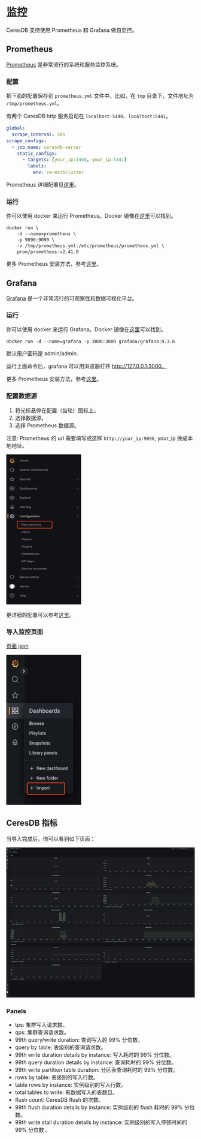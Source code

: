 # 监控

CeresDB 支持使用 Prometheus 和 Grafana 做自监控。

## Prometheus

[Prometheus](https://github.com/prometheus/prometheus) 是非常流行的系统和服务监控系统。

### 配置

把下面的配置保存到 `prometheus.yml` 文件中。比如，在 `tmp` 目录下，文件地址为 `/tmp/prometheus.yml`。

有两个 CeresDB http 服务启动在 `localhost:5440`、`localhost:5441`。

```yaml
global:
  scrape_interval: 30s
scrape_configs:
  - job_name: ceresdb-server
    static_configs:
      - targets: [your_ip:5440, your_ip:5441]
        labels:
          env: ceresdbcluster
```

Prometheus 详细配置见[这里](https://prometheus.io/docs/prometheus/latest/configuration/configuration/)。

### 运行

你可以使用 docker 来运行 Prometheus。Docker 镜像在[这里](https://hub.docker.com/r/prom/prometheus)可以找到。

```
docker run \
    -d --name=prometheus \
    -p 9090:9090 \
    -v /tmp/prometheus.yml:/etc/prometheus/prometheus.yml \
    prom/prometheus:v2.41.0
```

更多 Prometheus 安装方法，参考[这里](https://prometheus.io/docs/prometheus/latest/installation/)。

## Grafana

[Grafana](https://github.com/grafana/grafana) 是一个非常流行的可观察性和数据可视化平台。

### 运行

你可以使用 docker 来运行 Grafana。Docker 镜像在[这里](https://hub.docker.com/r/grafana/grafana)可以找到。

```
docker run -d --name=grafana -p 3000:3000 grafana/grafana:9.3.6
```

默认用户密码是 admin/admin.

运行上面命令后，grafana 可以用浏览器打开 http://127.0.0.1:3000。

更多 Prometheus 安装方法，参考[这里](https://grafana.com/docs/grafana/latest/setup-grafana/installation/)。

### 配置数据源

1. 将光标悬停在配置（齿轮）图标上。
2. 选择数据源。
3. 选择 Prometheus 数据源。

注意: Prometheus 的 url 需要填写成这样 `http://your_ip:9090`, your_ip 换成本地地址。

<img src="../../resources/images/grafana-datasource.png" height="400" width="200"/>

更详细的配置可以参考[这里](https://grafana.com/docs/grafana/latest/datasources/prometheus/)。

### 导入监控页面

<a href="../../resources/grafana-dashboard.json">页面 json</a>

<img src="../../resources/images/grafana-dashboard.png" height="400" width="200"/>

## CeresDB 指标

当导入完成后，你可以看到如下页面：

<img src="../../resources/images/grafana-ceresdb-dashboard.png" height="400" width="600"/>

### Panels

- tps: 集群写入请求数。
- qps: 集群查询请求数。
- 99th query/write duration: 查询写入的 99% 分位数。
- query by table: 表级别的查询请求数。
- 99th write duration details by instance: 写入耗时的 99% 分位数。
- 99th query duration details by instance: 查询耗时的 99% 分位数。
- 99th write partition table duration: 分区表查询耗时的 99% 分位数。
- rows by table: 表级别的写入行数。
- table rows by instance: 实例级别的写入行数。
- total tables to write: 有数据写入的表数目。
- flush count: CeresDB flush 的次数。
- 99th flush duration details by instance: 实例级别的 flush 耗时的 99% 分位数。
- 99th write stall duration details by instance: 实例级别的写入停顿时间的 99% 分位数 。
